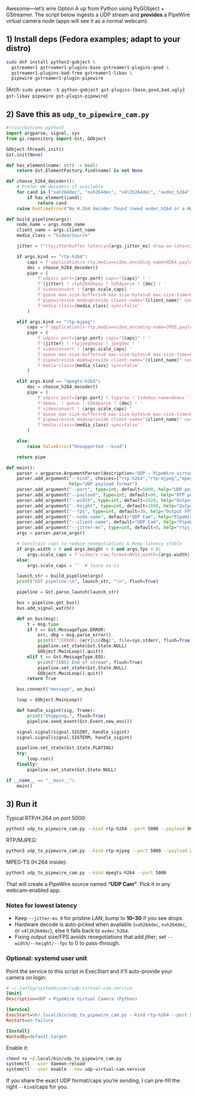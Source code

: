 Awesome—let’s wire Option A up from Python using PyGObject + GStreamer. The script below ingests a UDP stream and **provides** a PipeWire virtual camera node (apps will see it as a normal webcam).

## 1) Install deps (Fedora examples; adapt to your distro)

```bash
sudo dnf install python3-gobject \
  gstreamer1 gstreamer1-plugins-base gstreamer1-plugins-good \
  gstreamer1-plugins-bad-free gstreamer1-libav \
  pipewire gstreamer1-plugin-pipewire
```

(Arch: `sudo pacman -S python-gobject gst-plugins-{base,good,bad,ugly} gst-libav pipewire gst-plugin-pipewire`)

## 2) Save this as `udp_to_pipewire_cam.py`

```python
#!/usr/bin/env python3
import argparse, signal, sys
from gi.repository import Gst, GObject

GObject.threads_init()
Gst.init(None)

def has_element(name: str) -> bool:
    return Gst.ElementFactory.find(name) is not None

def choose_h264_decoder():
    # Prefer HW decoders if available
    for cand in ["vah264dec", "nvh264dec", "v4l2h264dec", "avdec_h264"]:
        if has_element(cand):
            return cand
    raise RuntimeError("No H.264 decoder found (need avdec_h264 or a HW decoder).")

def build_pipeline(args):
    node_name = args.node_name
    client_name = args.client_name
    media_class = "Video/Source"

    jitter = f"rtpjitterbuffer latency={args.jitter_ms} drop-on-late=true do-lost=true"

    if args.kind == "rtp-h264":
        caps = f'application/x-rtp,media=video,encoding-name=H264,payload={args.payload},clock-rate=90000'
        dec = choose_h264_decoder()
        pipe = (
            f'udpsrc port={args.port} caps="{caps}" ! '
            f'{jitter} ! rtph264depay ! h264parse ! {dec} ! '
            f'videoconvert ! {args.scale_caps} '
            f'queue max-size-buffers=0 max-size-bytes=0 max-size-time=0 leaky=downstream ! '
            f'pipewiresink mode=provide client-name="{client_name}" node-name="{node_name}" '
            f'media-class={media_class} sync=false'
        )

    elif args.kind == "rtp-mjpeg":
        caps = f'application/x-rtp,media=video,encoding-name=JPEG,payload={args.payload}'
        pipe = (
            f'udpsrc port={args.port} caps="{caps}" ! '
            f'{jitter} ! rtpjpegdepay ! jpegdec ! '
            f'videoconvert ! {args.scale_caps} '
            f'queue max-size-buffers=0 max-size-bytes=0 max-size-time=0 leaky=downstream ! '
            f'pipewiresink mode=provide client-name="{client_name}" node-name="{node_name}" '
            f'media-class={media_class} sync=false'
        )

    elif args.kind == "mpegts-h264":
        dec = choose_h264_decoder()
        pipe = (
            f'udpsrc port={args.port} ! tsparse ! tsdemux name=demux '
            f'demux. ! queue ! h264parse ! {dec} ! '
            f'videoconvert ! {args.scale_caps} '
            f'queue max-size-buffers=0 max-size-bytes=0 max-size-time=0 leaky=downstream ! '
            f'pipewiresink mode=provide client-name="{client_name}" node-name="{node_name}" '
            f'media-class={media_class} sync=false'
        )

    else:
        raise ValueError("Unsupported --kind")

    return pipe

def main():
    parser = argparse.ArgumentParser(description="UDP → PipeWire virtual camera")
    parser.add_argument("--kind", choices=["rtp-h264","rtp-mjpeg","mpegts-h264"], required=True,
                        help="UDP payload format")
    parser.add_argument("--port", type=int, default=5000, help="UDP port to listen on")
    parser.add_argument("--payload", type=int, default=96, help="RTP payload type (if applicable)")
    parser.add_argument("--width", type=int, default=1920, help="Output width (set 0 to keep source)")
    parser.add_argument("--height", type=int, default=1080, help="Output height (set 0 to keep source)")
    parser.add_argument("--fps", type=int, default=30, help="Output FPS (set 0 to keep source)")
    parser.add_argument("--node-name", default="UDP Cam", help="PipeWire node name")
    parser.add_argument("--client-name", default="UDP Cam", help="PipeWire client name")
    parser.add_argument("--jitter-ms", type=int, default=0, help="rtpjitterbuffer latency (ms)")
    args = parser.parse_args()

    # Constrain caps to reduce renegotiations & keep latency stable
    if args.width > 0 and args.height > 0 and args.fps > 0:
        args.scale_caps = f'video/x-raw,format=NV12,width={args.width},height={args.height},framerate={args.fps}/1 ! '
    else:
        args.scale_caps = ''  # leave as-is

    launch_str = build_pipeline(args)
    print("GST pipeline:\n", launch_str, "\n", flush=True)

    pipeline = Gst.parse_launch(launch_str)

    bus = pipeline.get_bus()
    bus.add_signal_watch()

    def on_bus(msg):
        t = msg.type
        if t == Gst.MessageType.ERROR:
            err, dbg = msg.parse_error()
            print(f"[ERROR] {err}\n{dbg}", file=sys.stderr, flush=True)
            pipeline.set_state(Gst.State.NULL)
            GObject.MainLoop().quit()
        elif t == Gst.MessageType.EOS:
            print("[EOS] End of stream", flush=True)
            pipeline.set_state(Gst.State.NULL)
            GObject.MainLoop().quit()
        return True

    bus.connect("message", on_bus)

    loop = GObject.MainLoop()

    def handle_sigint(sig, frame):
        print("Stopping…", flush=True)
        pipeline.send_event(Gst.Event.new_eos())

    signal.signal(signal.SIGINT, handle_sigint)
    signal.signal(signal.SIGTERM, handle_sigint)

    pipeline.set_state(Gst.State.PLAYING)
    try:
        loop.run()
    finally:
        pipeline.set_state(Gst.State.NULL)

if __name__ == "__main__":
    main()
```

## 3) Run it

Typical RTP/H.264 on port 5000:

```bash
python3 udp_to_pipewire_cam.py --kind rtp-h264 --port 5000 --payload 96 --width 1920 --height 1080 --fps 30
```

RTP/MJPEG:

```bash
python3 udp_to_pipewire_cam.py --kind rtp-mjpeg --port 5000 --payload 26
```

MPEG-TS (H.264 inside):

```bash
python3 udp_to_pipewire_cam.py --kind mpegts-h264 --port 5000
```

That will create a PipeWire source named **“UDP Cam”**. Pick it in any webcam-enabled app.

### Notes for lowest latency

- Keep `--jitter-ms 0` for pristine LAN; bump to **10–30** if you see drops.
- Hardware decode is auto-picked when available (`vah264dec`, `nvh264dec`, or `v4l2h264dec`), else it falls back to `avdec_h264`.
- Fixing output size/FPS avoids renegotiations that add jitter; set `--width/--height/--fps` to 0 to pass-through.

### Optional: systemd user unit

Point the service to this script in ExecStart and it’ll auto-provide your camera on login:

```ini
# ~/.config/systemd/user/udp-virtual-cam.service
[Unit]
Description=UDP → PipeWire Virtual Camera (Python)

[Service]
ExecStart=%h/.local/bin/udp_to_pipewire_cam.py --kind rtp-h264 --port 5000 --payload 96 --width 1920 --height 1080 --fps 30
Restart=on-failure

[Install]
WantedBy=default.target
```

Enable it:

```bash
chmod +x ~/.local/bin/udp_to_pipewire_cam.py
systemctl --user daemon-reload
systemctl --user enable --now udp-virtual-cam.service
```

If you share the exact UDP format/caps you’re sending, I can pre-fill the right `--kind`/caps for you.
